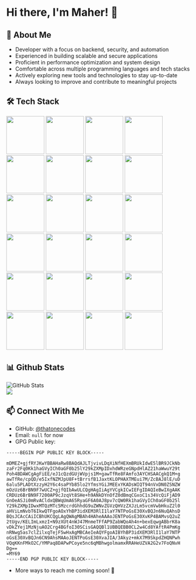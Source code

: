 # Hi there, I'm Maher! 👋

## 🚀 About Me
- Developer with a focus on backend, security, and automation
- Experienced in building scalable and secure applications
- Proficient in performance optimization and system design
- Comfortable across multiple programming languages and tech stacks
- Actively exploring new tools and technologies to stay up-to-date
- Always looking to improve and contribute to meaningful projects

## 🛠 Tech Stack
<img src="https://raw.githubusercontent.com/marwin1991/profile-technology-icons/refs/heads/main/icons/python.png" style="width: 100px;"> <img src="https://raw.githubusercontent.com/marwin1991/profile-technology-icons/refs/heads/main/icons/django.png" style="width: 100px;"> <img src="https://raw.githubusercontent.com/marwin1991/profile-technology-icons/refs/heads/main/icons/numpy.png" style="width: 100px;"> <img src="https://raw.githubusercontent.com/marwin1991/profile-technology-icons/refs/heads/main/icons/selenium.png" style="width: 100px;">
<img src="https://raw.githubusercontent.com/marwin1991/profile-technology-icons/refs/heads/main/icons/java.png" style="width: 100px;">
<img src="https://raw.githubusercontent.com/marwin1991/profile-technology-icons/refs/heads/main/icons/javascript.png" style="width: 100px;">
<img src="https://raw.githubusercontent.com/marwin1991/profile-technology-icons/refs/heads/main/icons/typescript.png" style="width: 100px;">
<img src="https://raw.githubusercontent.com/marwin1991/profile-technology-icons/refs/heads/main/icons/html.png" style="width: 100px;">
<img src="https://raw.githubusercontent.com/marwin1991/profile-technology-icons/refs/heads/main/icons/css.png" style="width: 100px;">
<img src="https://raw.githubusercontent.com/marwin1991/profile-technology-icons/refs/heads/main/icons/vue_js.png" style="width: 100px;">
<img src="https://raw.githubusercontent.com/marwin1991/profile-technology-icons/refs/heads/main/icons/react.png" style="width: 100px;">
<img src="https://raw.githubusercontent.com/marwin1991/profile-technology-icons/refs/heads/main/icons/vite.png" style="width: 100px;">
<img src="https://raw.githubusercontent.com/marwin1991/profile-technology-icons/refs/heads/main/icons/sass.png" style="width: 100px;">
<img src="https://raw.githubusercontent.com/marwin1991/profile-technology-icons/refs/heads/main/icons/express.png" style="width: 100px;">
<img src="https://raw.githubusercontent.com/marwin1991/profile-technology-icons/refs/heads/main/icons/lua.png" style="width: 100px;">
<img src="https://raw.githubusercontent.com/marwin1991/profile-technology-icons/refs/heads/main/icons/go.png" style="width: 100px;">
<img src="https://raw.githubusercontent.com/marwin1991/profile-technology-icons/refs/heads/main/icons/unity.png" style="width: 100px;">
<img src="https://raw.githubusercontent.com/marwin1991/profile-technology-icons/refs/heads/main/icons/bash.png" style="width: 100px;">
<img src="https://raw.githubusercontent.com/marwin1991/profile-technology-icons/refs/heads/main/icons/docker.png" style="width: 100px;">
<img src="https://raw.githubusercontent.com/marwin1991/profile-technology-icons/refs/heads/main/icons/aws.png" style="width: 100px;">
<img src="https://raw.githubusercontent.com/marwin1991/profile-technology-icons/refs/heads/main/icons/postgresql.png" style="width: 100px;">
<img src="https://raw.githubusercontent.com/marwin1991/profile-technology-icons/refs/heads/main/icons/mysql.png" style="width: 100px;">
<img src="https://raw.githubusercontent.com/marwin1991/profile-technology-icons/refs/heads/main/icons/redis.png" style="width: 100px;">
<img src="https://raw.githubusercontent.com/marwin1991/profile-technology-icons/refs/heads/main/icons/neovim.png" style="width: 100px;">

## 📊 Github Stats
![GitHub Stats](https://github-readme-stats.vercel.app/api?username=thatonecodes&theme=default&show_icons=true&hide_border=true&count_private=true)  
<a> <img src="https://komarev.com/ghpvc/?username=thatonecodes"/> </a>  

## 📫 Connect With Me
- GitHub: [@thatonecodes](https://github.com/thatonecodes)
- Email: `null` for now
- GPG Public key:
```
-----BEGIN PGP PUBLIC KEY BLOCK-----

mDMEZ+gjfRYJKwYBBAHaRw8BAQdAJLTjvivLDqXiNfHEXmBRUkIdwE5lBR9JCkNb
zaFr2Fq0Kk1haGVyICh0aGF0b25lY29kZXMpIDxhdWRzeGNpdHlAZ21haWwuY29t
Poh4BDAWCgAgFiEE/eJ1cQzdGUjWVpjs1M+gawTfRe8FAmfo3AYCHSAACgkQ1M+g
awTfRe/cpQD/e5IxfNZMJpU8F+tBrrsfB1JaxtKLOPHAXTMEui7M/ZcBAJ8lE/uD
6alu5PLADtXzzyH2Y6c4saPYb85lo2YfmsYGiJMEExYKADsWIQT94nVxDN0ZSNZW
mOzUz6BrBN9F7wUCZ+gjfQIbAwULCQgHAgIiAgYVCgkICwIEFgIDAQIeBwIXgAAK
CRDUz6BrBN9F7200AP9cJzqVt8SHe+h9ANkDYnOfZ0dBmqCGxoC1s34VcQiFjAD9
GnOeASJi0mRvACldxQBWqUmA65RyaGF6A0AJ8pv7cQW0Rk1haGVyICh0aGF0b25l
Y29kZXMpIDwxMTQzMTc5MzcrdGhhdG9uZWNvZGVzQHVzZXJzLm5vcmVwbHkuZ2l0
aHViLmNvbT6IkwQTFgoAOxYhBP3idXEM3RlI1laY7NTPoGsE30XvBQJn6NuQAhsD
BQsJCAcCAiICBhUKCQgLAgQWAgMBAh4HAheAAAoJENTPoGsE30XvKP4BAMvsQ2uZ
2tUgv/KELImLxmzI+N9zXUt4nWJ47MnmeTFfAP9ZabWQoAh4n+bexEqwgABbrK8a
vDkZYej1MzNjuAO2Crg4BGfoI30SCisGAQQBl1UBBQEBB0CL2w4Cd8YAftR4PmKg
nRNwg5as7clZilxqTejF5wHxAgMBCAeIeAQYFgoAIBYhBP3idXEM3RlI1laY7NTP
oGsE30XvBQJn6CN9AhsMAAoJENTPoGsE30XvaJIA/3Akyz+mkX7M9SkpdZHQNPwh
VQqKKnFMkO2C/YMPaq8DAPwPCoye5nc6qMBhwgolmamxRRAHeUZVA2G2v7FoQNvH
Dg==
=MY69
-----END PGP PUBLIC KEY BLOCK-----
```
- More ways to reach me coming soon! 🚀

<!--
**thatonecodes/thatonecodes** is a ✨ _special_ ✨ repository because its `README.md` (this file) appears on your GitHub profile.

Here are some ideas to get you started:

- 🔭 I’m currently working on ...
- 🌱 I’m currently learning ...
- 👯 I’m looking to collaborate on ...
- 🤔 I’m looking for help with ...
- 💬 Ask me about ...
- 📫 How to reach me: ...
- 😄 Pronouns: ...
- ⚡ Fun fact: ...
-->
